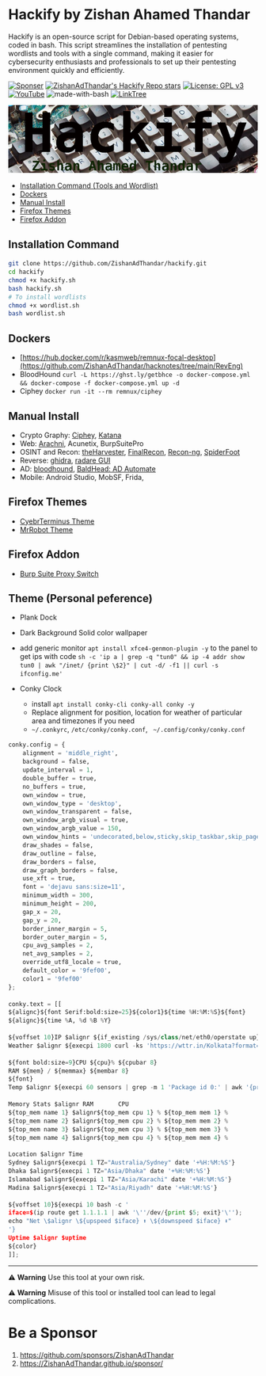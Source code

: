 # Hackify by Zishan Ahamed Thandar

Hackify is an open-source script for Debian-based operating systems, coded in bash. This script streamlines the installation of pentesting wordlists and tools with a single command, making it easier for cybersecurity enthusiasts and professionals to set up their pentesting environment quickly and efficiently.

[![Sponser](https://img.shields.io/github/sponsors/ZishanAdThandar)](https://github.com/sponsors/ZishanAdThandar)
[![ZishanAdThandar's Hackify Repo stars](https://img.shields.io/github/stars/ZishanAdThandar/hackify)](https://github.com/ZishanAdThandar/hackify)
[![License: GPL v3](https://img.shields.io/github/license/ZishanAdThandar/pentest)](https://www.gnu.org/licenses/gpl-3.0)
[![YouTube](https://img.shields.io/youtube/channel/subscribers/UChgqXa2j7ZKkHX2Y76tSxoA)](https://youtube.com/@hackerstation)
![made-with-bash](https://img.shields.io/badge/Made_with-Bash-1f425f.svg)
[![LinkTree](https://img.shields.io/badge/Link-Tree-bbd343)](https://zishanadthandar.github.io/linktree/)

![Banner Hackify](./banner.png)

- [Installation Command (Tools and Wordlist)](#installation-command)
- [Dockers](#dockers)
- [Manual Install](#manual-install)
- [Firefox Themes](#firefox-themes)
- [Firefox Addon](#firefox-addon)

## Installation Command

```bash
git clone https://github.com/ZishanAdThandar/hackify.git
cd hackify
chmod +x hackify.sh
bash hackify.sh
# To install wordlists
chmod +x wordlist.sh
bash wordlist.sh
```

## Dockers
- [https://hub.docker.com/r/kasmweb/remnux-focal-desktop](https://github.com/ZishanAdThandar/hacknotes/tree/main/RevEng)
- BloodHound `curl -L https://ghst.ly/getbhce -o docker-compose.yml && docker-compose -f docker-compose.yml up -d`
- Ciphey `docker run -it --rm remnux/ciphey`

## Manual Install
- Crypto Graphy: [Ciphey](https://github.com/bee-san/Ciphey), [Katana](https://github.com/JohnHammond/katana) 
- Web: [Arachni](https://github.com/Arachni/arachni/wiki/Installation#linux), Acunetix, BurpSuitePro
- OSINT and Recon: [theHarvester](https://github.com/laramies/theHarvester), [FinalRecon](https://github.com/thewhiteh4t/FinalRecon), [Recon-ng](https://github.com/lanmaster53/recon-ng), [SpiderFoot](https://github.com/smicallef/spiderfoot)
- Reverse: [ghidra](https://github.com/NationalSecurityAgency/ghidra/releases/tag/Ghidra_11.3.2_build), [radare GUI](https://github.com/radareorg/iaito)
- AD: [bloodhound](https://github.com/SpecterOps/BloodHound), [BaldHead: AD Automate](https://github.com/ahmadallobani/BaldHead)
- Mobile: Android Studio, MobSF, Frida, 

## Firefox Themes
- [CyebrTerminus Theme](https://addons.mozilla.org/en-US/firefox/addon/zishanadthandar-cyberterminus/)
- [MrRobot Theme](https://addons.mozilla.org/en-US/firefox/addon/mrrobothacker/)

## Firefox Addon
- [Burp Suite Proxy Switch](https://addons.mozilla.org/en-US/firefox/addon/burp-proxy-toggler-lite/?utm_source=addons.mozilla.org&utm_medium=referral&utm_content=search)

## Theme (Personal peference)
- Plank Dock
- Dark Background Solid color wallpaper
- add generic monitor `apt install xfce4-genmon-plugin -y` to the panel to get ips with code `sh -c 'ip a | grep -q "tun0" && ip -4 addr show tun0 | awk "/inet/ {print \$2}" | cut -d/ -f1 || curl -s ifconfig.me'`

- Conky Clock
  - install `apt install conky-cli conky-all conky -y`
  - Replace alignment for position, location for weather of particular area and timezones if you need
  - `~/.conkyrc`, `/etc/conky/conky.conf`, ` ~/.config/conky/conky.conf`
```python
conky.config = {
    alignment = 'middle_right',
    background = false,
    update_interval = 1,
    double_buffer = true,
    no_buffers = true,
    own_window = true,
    own_window_type = 'desktop',
    own_window_transparent = false,
    own_window_argb_visual = true,
    own_window_argb_value = 150,
    own_window_hints = 'undecorated,below,sticky,skip_taskbar,skip_pager', 
    draw_shades = false,
    draw_outline = false,
    draw_borders = false,
    draw_graph_borders = false,
    use_xft = true,
    font = 'dejavu sans:size=11',
    minimum_width = 300,
    minimum_height = 200,
    gap_x = 20,
    gap_y = 20,
    border_inner_margin = 5,
    border_outer_margin = 5,
    cpu_avg_samples = 2,
    net_avg_samples = 2,
    override_utf8_locale = true,
    default_color = '9fef00',
    color1 = '9fef00'
};

conky.text = [[
${alignc}${font Serif:bold:size=25}${color1}${time %H:%M:%S}${font}
${alignc}${time %A, %d %B %Y}

${voffset 10}IP $alignr ${if_existing /sys/class/net/eth0/operstate up}${addr eth0}${else}${if_existing /sys/class/net/wlan0/operstate up}${addr wlan0}${else}${execpi 1800 curl -s ifconfig.me}${endif}${endif}
Weather $alignr ${execpi 1800 curl -ks 'https://wttr.in/Kolkata?format=%C+%t\nAir$alignr%w+\nPressure$alignr+%P\nHumidity$alignr+%h\nMoon+$alignr+%m\nSunrise+$alignr+%S\nSunset+$alignr+%s'}

${font bold:size=9}CPU ${cpu}% ${cpubar 8}
RAM ${mem} / ${memmax} ${membar 8}
${font}
Temp $alignr ${execpi 60 sensors | grep -m 1 'Package id 0:' | awk '{print $4}'}

Memory Stats $alignr RAM       CPU 
${top_mem name 1} $alignr${top_mem cpu 1} % ${top_mem mem 1} %
${top_mem name 2} $alignr${top_mem cpu 2} % ${top_mem mem 2} %
${top_mem name 3} $alignr${top_mem cpu 3} % ${top_mem mem 3} %
${top_mem name 4} $alignr${top_mem cpu 4} % ${top_mem mem 4} %

Location $alignr Time  
Sydney $alignr${execpi 1 TZ="Australia/Sydney" date '+%H:%M:%S'}
Dhaka $alignr${execpi 1 TZ="Asia/Dhaka" date '+%H:%M:%S'}
Islamabad $alignr${execpi 1 TZ="Asia/Karachi" date '+%H:%M:%S'}
Madina $alignr${execpi 1 TZ="Asia/Riyadh" date '+%H:%M:%S'}

${voffset 10}${execpi 10 bash -c '
iface=$(ip route get 1.1.1.1 | awk '\''/dev/{print $5; exit}'\'');
echo "Net \$alignr \${upspeed $iface} ⬆️ \${downspeed $iface} ⬇️"
'}
Uptime $alignr $uptime
${color}
]];

```

---

⚠️ **Warning** Use this tool at your own risk. 

⚠️ **Warning** Misuse of this tool or installed tool can lead to legal complications.


# Be a Sponsor  

1. https://github.com/sponsors/ZishanAdThandar
2. https://ZishanAdThandar.github.io/sponsor/

<!--
1. BTC `bc1q0qhgw5pdys7qqw07rcsyudu5wmv6208nhp5xtn`
2. ETH `0x8cdc24eeb9d1bf46929b2106e3535e0d1953fe1b`
3. ~~USDT (TRC20) `TGW1c7hzyszQNhQHM3aGa1nEKDNuyPueNE`~~ [Invalid]
-->

